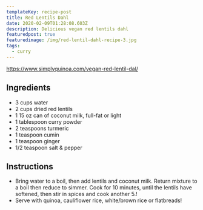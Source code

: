 ```yaml
---
templateKey: recipe-post
title: Red Lentils Dahl
date: 2020-02-09T01:28:08.603Z
description: Delicious vegan red lentils dahl
featuredpost: true
featuredimage: /img/red-lentil-dahl-recipe-3.jpg
tags:
  - curry
---
```

<https://www.simplyquinoa.com/vegan-red-lentil-dal/>

## Ingredients
- 3 cups water
- 2 cups dried red lentils
- 1 15 oz can of coconut milk, full-fat or light
- 1 tablespoon curry powder
- 2 teaspoons turmeric
- 1 teaspoon cumin
- 1 teaspoon ginger
- 1/2 teaspoon salt & pepper

## Instructions
 - Bring water to a boil, then add lentils and coconut milk. Return mixture to a boil then reduce to simmer. Cook for 10 minutes, until the lentils have softened, then stir in spices and cook another 5.!
- Serve with quinoa, cauliflower rice, white/brown rice or flatbreads!
